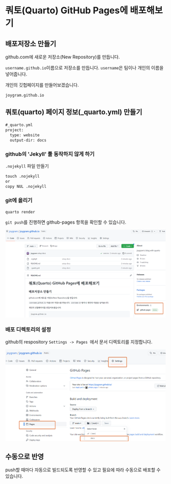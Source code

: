 # 쿼토(Quarto) GitHub Pages에 배포해보기 



## 배포저장소 만들기 

github.com에 새로운 저장소(New Repository)를 만듭니다. 

`username.github.io`이름으로 저장소를 만듭니다. `username`은 팀이나 개인의 이름을 넣어줍니다. 

 개인의 깃헙페이지를 만들어보겠습니다. 

```
joygram.github.io
```



## 쿼토(quarto) 페이지 정보(_quarto.yml) 만들기 

```
#_quarto.yml
project:
  type: website 
  output-dir: docs
```

### github의 'Jekyll' 툴 동작하지 않게 하기 

`.nojekyll` 파일 만들기

```
touch .nojekyll
or 
copy NUL .nojekyll
```

### git에 올리기 

`quarto render`

`git push`를 진행하면 github-pages 항목을 확인할 수 있습니다.  

![image-20221120182632977](assets/image-20221120182632977.png)



### 배포 디렉토리의 설정 

github의 respository `Settings -> Pages `에서 문서 디렉토리를 지정합니다. 

![image-20221120183836218](assets/image-20221120183836218.png)



## 수동으로 반영 

push할 때마다 자동으로 빌드되도록 반영할 수 있고 필요에 따라 수동으로 배포할 수 있습니다. 

